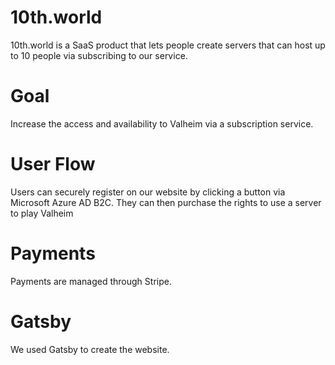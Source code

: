 # 10th.world

10th.world is a SaaS product that lets people create servers that can host up to 10 people via subscribing to our service.

# Goal

Increase the access and availability to Valheim via a subscription service.

# User Flow

Users can securely register on our website by clicking a button via Microsoft Azure AD B2C. They can then purchase the rights to use a server to play Valheim

# Payments

Payments are managed through Stripe.

# Gatsby

We used Gatsby to create the website.